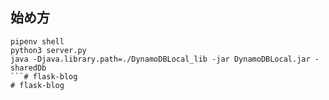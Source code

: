 ## 始め方

```
pipenv shell
python3 server.py
java -Djava.library.path=./DynamoDBLocal_lib -jar DynamoDBLocal.jar -sharedDb
```# flask-blog
# flask-blog
